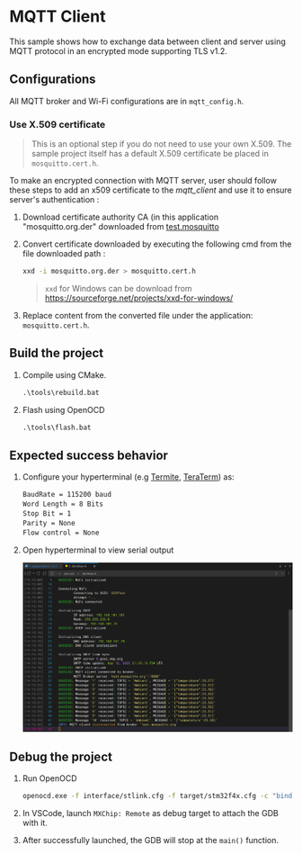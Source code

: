 # MQTT Client

This sample shows how to exchange data between client and server using MQTT protocol in an encrypted mode supporting TLS v1.2.

## Configurations

All MQTT broker and Wi-Fi configurations are in `mqtt_config.h`.

### Use X.509 certificate

> This is an optional step if you do not need to use your own X.509. The sample project itself has a default X.509 certificate be placed in `mosquitto.cert.h`.

To make an encrypted connection with MQTT server, user should follow these steps to add an x509 certificate to the _mqtt_client_ and use it to ensure server's authentication :

1. Download certificate authority CA (in this application "mosquitto.org.der" downloaded from [test.mosquitto](https://test.mosquitto.org)

1. Convert certificate downloaded by executing the following cmd from the file downloaded path :

   ```bash
   xxd -i mosquitto.org.der > mosquitto.cert.h
   ```

   > `xxd` for Windows can be download from https://sourceforge.net/projects/xxd-for-windows/

1. Replace content from the converted file under the application: `mosquitto.cert.h`.

## Build the project

1. Compile using CMake.

   ```ps
   .\tools\rebuild.bat
   ```

1. Flash using OpenOCD

   ```ps
   .\tools\flash.bat
   ```

## Expected success behavior

1. Configure your hyperterminal (e.g [Termite](https://www.compuphase.com/software_termite.htm), [TeraTerm](http://www.teraterm.org/)) as:

   ```txt
   BaudRate = 115200 baud
   Word Length = 8 Bits
   Stop Bit = 1
   Parity = None
   Flow control = None
   ```

1. Open hyperterminal to view serial output

   ![MQTT client output](../../docs/images/mqtt_client_output.png)

## Debug the project

1. Run OpenOCD

   ```bash
   openocd.exe -f interface/stlink.cfg -f target/stm32f4x.cfg -c "bindto 0.0.0.0" -c "init" -c "reset init"
   ```

1. In VSCode, launch `MXChip: Remote` as debug target to attach the GDB with it.

1. After successfully launched, the GDB will stop at the `main()` function.
